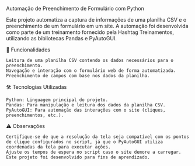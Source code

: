 Automação de Preenchimento de Formulário com Python

Este projeto automatiza a captura de informações de uma planilha CSV e o preenchimento de um formulário em um site. A automação foi desenvolvida como parte de um treinamento fornecido pela Hashtag Treinamentos, utilizando as bibliotecas Pandas e PyAutoGUI.

🚀 Funcionalidades

    Leitura de uma planilha CSV contendo os dados necessários para o preenchimento.
    Navegação e interação com o formulário web de forma automatizada.
    Preenchimento de campos com base nos dados da planilha.

🛠️ Tecnologias Utilizadas

    Python: Linguagem principal do projeto.
    Pandas: Para manipulação e leitura dos dados da planilha CSV.
    PyAutoGUI: Para automação das interações com o site (cliques, preenchimentos, etc.).

⚠️ Observações

    Certifique-se de que a resolução da tela seja compatível com os pontos de clique configurados no script, já que o PyAutoGUI utiliza coordenadas da tela para executar ações.
    Ajuste os tempos de espera no script caso o site demore a carregar.
    Este projeto foi desenvolvido para fins de aprendizado.